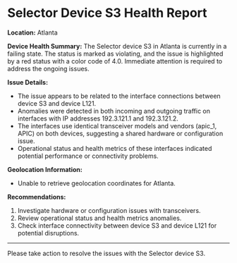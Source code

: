 # Selector Device S3 Health Report

**Location:** Atlanta

**Device Health Summary:**
The Selector device S3 in Atlanta is currently in a failing state. The status is marked as violating, and the issue is highlighted by a red status with a color code of 4.0. Immediate attention is required to address the ongoing issues.

**Issue Details:**
- The issue appears to be related to the interface connections between device S3 and device L121.
- Anomalies were detected in both incoming and outgoing traffic on interfaces with IP addresses 192.3.121.1 and 192.3.121.2.
- The interfaces use identical transceiver models and vendors (apic_1, APIC) on both devices, suggesting a shared hardware or configuration issue.
- Operational status and health metrics of these interfaces indicated potential performance or connectivity problems.

**Geolocation Information:**
- Unable to retrieve geolocation coordinates for Atlanta.

**Recommendations:**
1. Investigate hardware or configuration issues with transceivers.
2. Review operational status and health metrics anomalies.
3. Check interface connectivity between device S3 and device L121 for potential disruptions.

---

Please take action to resolve the issues with the Selector device S3.